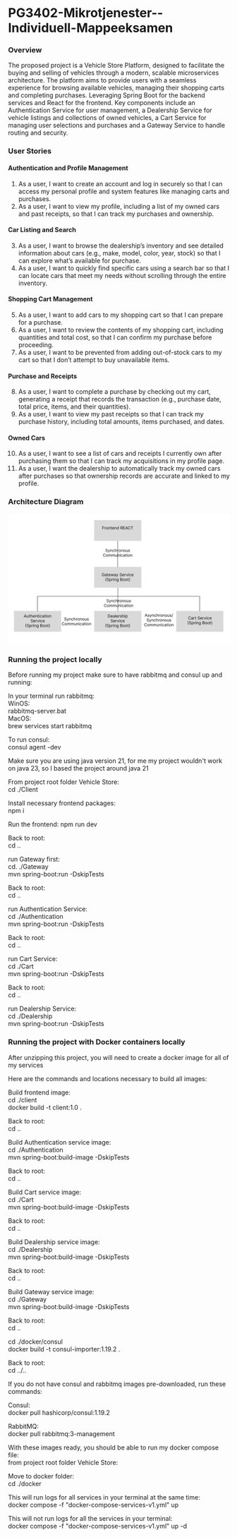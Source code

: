 # PG3402-Mikrotjenester--Individuell-Mappeeksamen

### Overview

The proposed project is a Vehicle Store Platform, designed to facilitate the buying and
selling of vehicles through a modern, scalable microservices architecture. The platform
aims to provide users with a seamless experience for browsing available vehicles,
managing their shopping carts and completing purchases. Leveraging Spring Boot
for the backend services and React for the frontend. Key components include an
Authentication Service for user management, a Dealership Service for vehicle listings and
collections of owned vehicles, a Cart Service for managing user selections and purchases 
and a Gateway Service to handle routing and security.

### User Stories

#### Authentication and Profile Management

1. As a user, I want to create an account and log in securely so that I can access my personal profile and system features like managing carts and purchases.
2. As a user, I want to view my profile, including a list of my owned cars and past receipts, so that I can track my purchases and ownership.
  
#### Car Listing and Search

3. As a user, I want to browse the dealership’s inventory and see detailed information about cars (e.g., make, model, color, year, stock) so that I can explore what’s available for purchase.
4. As a user, I want to quickly find specific cars using a search bar so that I can locate cars that meet my needs without scrolling through the entire inventory.

#### Shopping Cart Management

5. As a user, I want to add cars to my shopping cart so that I can prepare for a purchase.
6. As a user, I want to review the contents of my shopping cart, including quantities and total cost, so that I can confirm my purchase before proceeding.
7. As a user, I want to be prevented from adding out-of-stock cars to my cart so that I don’t attempt to buy unavailable items.
  
#### Purchase and Receipts

8. As a user, I want to complete a purchase by checking out my cart, generating a receipt that records the transaction (e.g., purchase date, total price, items, and their quantities).
9. As a user, I want to view my past receipts so that I can track my purchase history, including total amounts, items purchased, and dates.
  
#### Owned Cars
10. As a user, I want to see a list of cars and receipts I currently own after purchasing them so that I can track my acquisitions in my profile page.
11. As a user, I want the dealership to automatically track my owned cars after purchases so that ownership records are accurate and linked to my profile.
  
### Architecture Diagram
  
![Architecture Diagram](./Architecture%20Diagram.png)

### Running the project locally
  
Before running my project make sure to have rabbitmq and consul up and running:  
  
In your terminal run rabbitmq:  
WinOS:  
rabbitmq-server.bat  
MacOS:  
brew services start rabbitmq
  
To run consul:  
consul agent -dev  
  
Make sure you are using java version 21, for me my project wouldn't work on java 23, so I based the project around java 21  
  
From project root folder Vehicle Store:  
cd ./Client
  
Install necessary frontend packages:  
npm i  
  
Run the frontend:
npm run dev  
  
Back to root:  
cd ..  
  
run Gateway first:  
cd. ./Gateway  
mvn spring-boot:run -DskipTests  

Back to root:  
cd ..  
  
run Authentication Service:  
cd ./Authentication  
mvn spring-boot:run -DskipTests  
  
Back to root:  
cd ..  
  
run Cart Service:  
cd ./Cart  
mvn spring-boot:run -DskipTests  

Back to root:  
cd ..  
  
run Dealership Service:  
cd ./Dealership  
mvn spring-boot:run -DskipTests  


### Running the project with Docker containers locally

After unzipping this project, you will need to create a docker image for all of my services

Here are the commands and locations necessary to build all images:

Build frontend image:  
cd ./client  
docker build -t client:1.0 .  
  
Back to root:  
cd ..  
  
Build Authentication service image:   
cd ./Authentication  
mvn spring-boot:build-image -DskipTests  

Back to root:  
cd ..  
  
Build Cart service image:   
cd ./Cart  
mvn spring-boot:build-image -DskipTests

Back to root:  
cd ..

Build Dealership service image:   
cd ./Dealership  
mvn spring-boot:build-image -DskipTests

Back to root:  
cd ..

Build Gateway service image:   
cd ./Gateway  
mvn spring-boot:build-image -DskipTests  

Back to root:  
cd ..  
  
cd ./docker/consul  
docker build -t consul-importer:1.19.2 .  
  
Back to root:  
cd ../..  
  
If you do not have consul and rabbitmq images pre-downloaded, run these commands:

Consul:  
docker pull hashicorp/consul:1.19.2  
  
RabbitMQ:  
docker pull rabbitmq:3-management  
  
With these images ready, you should be able to run my docker compose file:  
from project root folder Vehicle Store:
  
Move to docker folder:  
cd ./docker  
  
This will run logs for all services in your terminal at the same time:  
docker compose -f "docker-compose-services-v1.yml" up  
  
This will not run logs for all the services in your terminal:  
docker compose -f "docker-compose-services-v1.yml" up -d  

